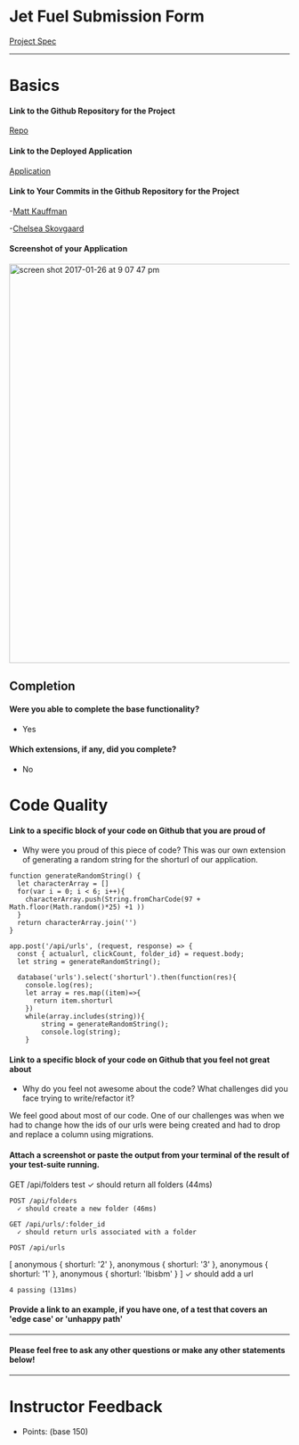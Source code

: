 # Jet Fuel Submission Form

[Project Spec](http://frontend.turing.io/projects/jet-fuel.html)

------

# Basics

#### Link to the Github Repository for the Project
[Repo](https://github.com/MilkMan90/JetFuel)

#### Link to the Deployed Application
[Application](https://jetfuelz.herokuapp.com/)

#### Link to Your Commits in the Github Repository for the Project

-[Matt Kauffman](https://github.com/MilkMan90/JetFuel/commits/master?author=MilkMan90)

-[Chelsea Skovgaard](https://github.com/MilkMan90/JetFuel/commits/master?author=ChelseaSkovgaard)

#### Screenshot of your Application
<img width="716" alt="screen shot 2017-01-26 at 9 07 47 pm" src="https://cloud.githubusercontent.com/assets/18074889/22360299/c88bccc0-e40b-11e6-8859-2d0dd7fb5c7f.png">

## Completion

#### Were you able to complete the base functionality?

* Yes

#### Which extensions, if any, did you complete?

* No

# Code Quality

#### Link to a specific block of your code on Github that you are proud of
* Why were you proud of this piece of code?
This was our own extension of generating a random string for the shorturl of our application.
```
function generateRandomString() {
  let characterArray = []
  for(var i = 0; i < 6; i++){
    characterArray.push(String.fromCharCode(97 + Math.floor(Math.random()*25) +1 ))
  }
  return characterArray.join('')
}

app.post('/api/urls', (request, response) => {
  const { actualurl, clickCount, folder_id} = request.body;
  let string = generateRandomString();

  database('urls').select('shorturl').then(function(res){
    console.log(res);
    let array = res.map((item)=>{
      return item.shorturl
    })
    while(array.includes(string)){
        string = generateRandomString();
        console.log(string);
    }
```

#### Link to a specific block of your code on Github that you feel not great about
* Why do you feel not awesome about the code? What challenges did you face trying to write/refactor it?

We feel good about most of our code. One of our challenges was when we had to change how the ids of our urls were being created and had to drop and replace a column using migrations.

#### Attach a screenshot or paste the output from your terminal of the result of your test-suite running.
  GET /api/folders
  test
      ✓ should return all folders (44ms)

    POST /api/folders
      ✓ should create a new folder (46ms)

    GET /api/urls/:folder_id
      ✓ should return urls associated with a folder

    POST /api/urls
  [ anonymous { shorturl: '2' },
    anonymous { shorturl: '3' },
    anonymous { shorturl: '1' },
    anonymous { shorturl: 'lbisbm' } ]
      ✓ should add a url


    4 passing (131ms)
#### Provide a link to an example, if you have one, of a test that covers an 'edge case' or 'unhappy path'

-----

#### Please feel free to ask any other questions or make any other statements below!

-----

# Instructor Feedback

- Points: (base 150)
